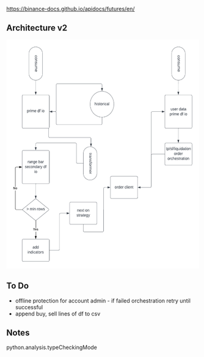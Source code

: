 https://binance-docs.github.io/apidocs/futures/en/

## Architecture v2

<img src="./rig-arch.png"
     alt="rig architecture v2"
     style="height: 600px" />

## To Do
* offline protection for account admin - if failed orchestration retry until successful
* append buy, sell lines of df to csv 

## Notes
python.analysis.typeCheckingMode
